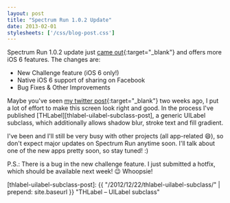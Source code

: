 ```yaml
---
layout: post
title: "Spectrum Run 1.0.2 Update"
date: 2013-02-01
stylesheets: ['/css/blog-post.css']
---
```

Spectrum Run 1.0.2 update just [came out][spectrum-run]{:target="_blank"} and offers more iOS 6 features. The changes are:

- New Challenge feature (iOS 6 only!)
- Native iOS 6 support of sharing on Facebook
- Bug Fixes & Other Improvements

Maybe you've seen [my twitter post][tweet]{:target="_blank"} two weeks ago, I put a lot of effort to make this screen look right and good. In the process I've published [THLabel][thlabel-uilabel-subclass-post], a generic UILabel subclass, which additionally allows shadow blur, stroke text and fill gradient.

I've been and I'll still be very busy with other projects (all app-related :smile:), so don't expect major updates on Spectrum Run anytime soon. I'll talk about one of the new apps pretty soon, so stay tuned! :)

P.S.: There is a bug in the new challenge feature. I just submitted a hotfix, which should be available next week! :wink: Whoopsie!

[spectrum-run]: https://itunes.apple.com/app/id516387678 "Spectrum Run on the App Store"
[tweet]: https://twitter.com/tobihagemann/status/291643430130577408 "Twitter Post"
[thlabel-uilabel-subclass-post]: {{ "/2012/12/22/thlabel-uilabel-subclass/" | prepend: site.baseurl }} "THLabel – UILabel subclass"
